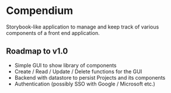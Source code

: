 # Compendium

Storybook-like application to manage and keep track of various components of a front end application.

## Roadmap to v1.0

- Simple GUI to show library of components
- Create / Read / Update / Delete functions for the GUI
- Backend with datastore to persist Projects and its components
- Authentication (possibly SSO with Google / Microsoft etc.)